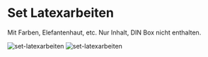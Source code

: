 # Set Latexarbeiten

Mit Farben, Elefantenhaut, etc.
Nur Inhalt, DIN Box nicht enthalten.

![set-latexarbeiten](P1940867.JPG)
![set-latexarbeiten](P1940869.JPG)
